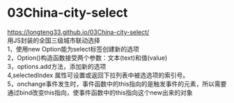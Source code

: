 # 03China-city-select
https://longteng33.github.io/03China-city-select/<br>
用JS封装的全国三级城市联动选择<br>
1，使用new Option能为select标签创建新的选项<br>
2，Option()构造函数接受两个参数：文本(text)和值(value)<br>
3，options.add方法，添加新的选项<br>
4,selectedIndex 属性可设置或返回下拉列表中被选选项的索引号。<br>
5，onchange事件发生时，事件函数中的this指向的是触发事件的元素，所以需要通过bind改变this指向，使事件函数中的this指向这个new出来的对象<br>



